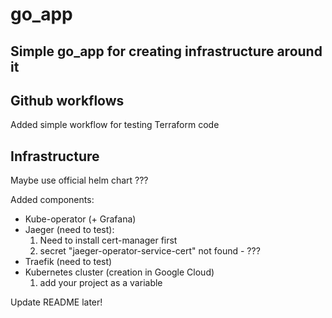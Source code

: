 # go_app

## Simple go_app for creating infrastructure around it

## Github workflows

Added simple workflow for testing Terraform code

## Infrastructure

Maybe use official helm chart ???

Added components:

- Kube-operator (+ Grafana)
- Jaeger (need to test):
    1. Need to install cert-manager first
    2. secret "jaeger-operator-service-cert" not found - ???
- Traefik (need to test)
- Kubernetes cluster (creation in Google Cloud)
    1. add your project as a variable

Update README later!
